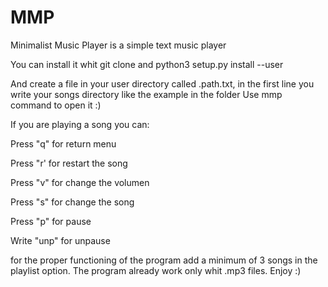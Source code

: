# MMP
Minimalist Music Player is a simple text music player

You can install it whit git clone and python3 setup.py install --user

And create a file in your user directory called .path.txt, in the first line you write your songs directory like
the example in the folder
Use mmp command to open it :)

If you are playing a song you can:

Press "q" for return menu

Press "r' for restart the song

Press "v" for change the volumen

Press "s" for change the song

Press "p" for pause

Write "unp" for unpause

for the proper functioning of the program add a minimum of 3 songs in the playlist option.
The program already work only whit .mp3 files.
Enjoy :)
